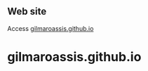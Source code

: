 Web site
-------

Access [gilmaroassis.github.io](https://gilmaroassis.github.io)
# gilmaroassis.github.io
